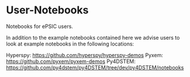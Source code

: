 # User-Notebooks
Notebooks for ePSIC users.

In addition to the example notebooks contained here we advise users to look at example notebooks in the following locations:

Hyperspy: https://github.com/hyperspy/hyperspy-demos
Pyxem: https://github.com/pyxem/pyxem-demos
Py4DSTEM: https://github.com/py4dstem/py4DSTEM/tree/dev/py4DSTEM/notebooks
